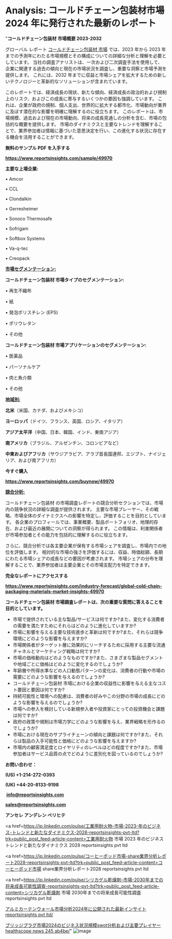 # Analysis: コールドチェーン包装材市場 2024 年に発行された最新のレポート

"<strong>コールドチェーン包装材 市場概要 2023-2032</strong>

グローバル レポート <a href=https://www.reportsinsights.com/sample/49970>コールドチェーン包装材 市場</a> では、2023 年から 2023 年までの予測年にわたる市場規模とその構成についての詳細な分析と理解を必要としています。 当社の調査アナリストは、一次および二次調査手法を使用して、企業に関連する過去の傾向と現在の市場状況を調査し、重要な洞察と市場予測を提供します。 これには、2032 年までに収益と市場シェアを拡大​​するための新しいテクノロジーと革新的なソリューションが含まれています。

このレポートでは、経済成長の現状、新たな傾向、経済成長の政治的および規制上のリスク、およびこの成長に寄与するいくつかの要因も強調しています。 これは、企業が政府の規制、個人支出、世界的に拡大する都市化、市場動向が業界に及ぼす潜在的な影響を明確に理解するのに役立ちます。 このレポートは、市場規模、過去および現在の市場動向、将来の成長見通しの分析を含む、市場の包括的な概要を提供します。 市場のダイナミクスと主要なトレンドを理解することで、業界参加者は情報に基づいた意思決定を行い、この進化する状況に存在する機会を活用することができます。

<strong><b>無料のサンプル PDF を入手する</b></strong>

<a href=https://www.reportsinsights.com/sample/49970><strong><u>https://www.reportsinsights.com/sample/49970</u></strong></a>

<strong>主要な上場企業:</strong>

• Amcor

• CCL

• Clondalkin

• Gerresheimer

• Sonoco Thermosafe

• Sofrigam

• Softbox Systems

• Va-q-tec

• Creopack

<strong><u>市場セグメンテーション</u></strong><strong><u>:</u></strong>

<strong>コールドチェーン包装材 市場タイプのセグメンテーション:</strong>

• 再生不織布

• 紙

• 発泡ポリスチレン (EPS)

• ポリウレタン

• その他

<strong>コールドチェーン包装材 市場アプリケーションのセグメンテーション:</strong>

• 医薬品

• パーソナルケア

• 肉と魚介類

• その他

<strong><u>地域別</u></strong><strong><u>:</u></strong>

<strong>北米</strong>（米国、カナダ、およびメキシコ）

<strong>ヨーロッパ</strong>（ドイツ、フランス、英国、ロシア、イタリア）

<strong>アジア太平洋</strong>（中国、日本、韓国、インド、東南アジア）

<strong>南アメリカ</strong>（ブラジル、アルゼンチン、コロンビアなど）

<strong>中東およびアフリカ</strong>（サウジアラビア、アラブ首長国連邦、エジプト、ナイジェリア、および南アフリカ）

<strong>今すぐ購入</strong>

<a href=https://www.reportsinsights.com/buynow/49970><strong><u>https://www.reportsinsights.com/buynow/49970</u></strong></a>

<strong><u>競合分析:</u></strong>

コールドチェーン包装材 の市場調査レポートの競合分析セクションでは、市場内の競争状況の詳細な調査が提供されます。 主要な市場プレーヤー、その戦略、市場全体のダイナミクスへの影響を特定し、評価することを目的としています。 各企業のプロフィールでは、事業概要、製品ポートフォリオ、地理的存在、および最近の展開についての洞察が得られます。 この情報は、利害関係者が市場参加者とその能力を包括的に理解するのに役立ちます。

さらに、競合分析では各主要企業が保有する市場シェアを調査し、市場内での地位を評価します。 相対的な市場の強さを評価するには、収益、時価総額、長期にわたる市場シェアの成長などの要因が考慮されます。 市場シェアの分布を理解することで、業界参加者は主要企業とその市場支配力を特定できます。

<strong>完全なレポートにアクセスする</strong>

<a href=https://www.reportsinsights.com/industry-forecast/global-cold-chain-packaging-materials-market-insights-49970><strong><u><b>https://www.reportsinsights.com/industry-forecast/global-cold-chain-packaging-materials-market-insights-49970</b></u></strong></a>

<strong><b>コールドチェーン包装材 市場調査レポートは、次の重要な質問に答えることを目的としています。</b></strong>
<ul>
  <li>市場で提供されている主な製品/サービスは何ですか?また、変化する消費者の需要を満たすためにそれらはどのように進化していますか?</li>
  <li>市場に影響を与える主要な技術進歩と革新は何ですか?また、それらは競争環境にどのような影響を与えますか?</li>
  <li>市場関係者がターゲット層に効果的にリーチするために採用する主要な流通チャネルとマーケティング戦略は何ですか?</li>
  <li>市場の価格動向はどのようなものですか?また、さまざまな製品セグメントや地域ごとに価格はどのように変化するのでしょうか?</li>
  <li>年齢層や所得水準などの人口動態パターンの変化は、消費者の行動や市場の需要にどのような影響を与えるのでしょうか?</li>
  <li>コールドチェーン包装材 市場における企業の収益性に影響を与える主なコスト要因と要因は何ですか?</li>
  <li>持続可能性と環境への配慮は、消費者の好みやこの分野の市場の成長にどのような影響を与えるのでしょうか?</li>
  <li>市場への参入を検討している新規参入者や投資家にとっての投資機会と課題は何ですか?</li>
  <li>政府の政策や規制は市場力学にどのような影響を与え、業界戦略を形作るのでしょうか?</li>
  <li>市場における現在のサプライチェーンの傾向と課題は何ですか?また、それらは製品の入手可能性と価格にどのような影響を与えますか?</li>
  <li>市場内の顧客満足度とロイヤリティのレベルはどの程度ですか?また、市場参加者はサービス品質の点でどのように差別化を図っているのでしょうか?</li>
</ul>
<strong>お問い合わせ：</strong>

<strong>(US) +1-214-272-0393</strong>

<strong>(UK) +44-20-8133-9198</strong>

<strong> </strong><a href=info@reportsinsights.com><strong><u>info@reportsinsights.com</u></strong></a>

<a href=sales@reportsinsights.com><strong><u>sales@reportsinsights.com</u></strong></a>

<strong>アンセレ アンデレン ベリヒテ</strong>

<a href=https://jp.linkedin.com/pulse/工業用耐火物-市場-2023-年のビジネス-トレンドと新たなダイナミクス-2028-reportsinsights-pvt-ltd?trk=public_post_feed-article-content>工業用耐火物 市場 2023 年のビジネス トレンドと新たなダイナミクス 2028 reportsinsights pvt ltd</a>

<a href=https://jp.linkedin.com/pulse/コーヒーポッド市場-share業界分析レポート2028-reportsinsights-pvt-ltd?trk=public_post_feed-article-content>コーヒーポッド市場 share業界分析レポート2028 reportsinsights pvt ltd</a>

<a href=https://jp.linkedin.com/pulse/シリカゲル乾燥剤-市場-2030年までの将来成長可能性調査-reportsinsights-pvt-ltd?trk=public_post_feed-article-content>シリカゲル乾燥剤 市場 2030年までの将来成長可能性調査 reportsinsights pvt ltd</a>

<a href=https://www.linkedin.com/pulse/アルミカーテンウォール市場分析2024年に公開された最新インサイト-reportsinsights-pvt-ltd/>アルミカーテンウォール市場分析2024年に公開された最新インサイト reportsinsights pvt ltd/</a>

<a href=https://www.linkedin.com/pulse/ブリッジプラグ市場2024のビジネス状況規模swot分析および主要プレイヤー-healthscope-news-245-ab4be/>ブリッジプラグ市場2024のビジネス状況規模swot分析および主要プレイヤー healthscope news 245 ab4be/</a>"
![image](https://github.com/gayatrid12/RItrends/assets/158473851/918e827d-09a8-400b-baf4-e8da5e80f932)
